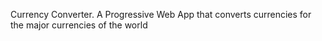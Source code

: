 Currency Converter. A Progressive Web App that converts currencies for the major currencies of the world
